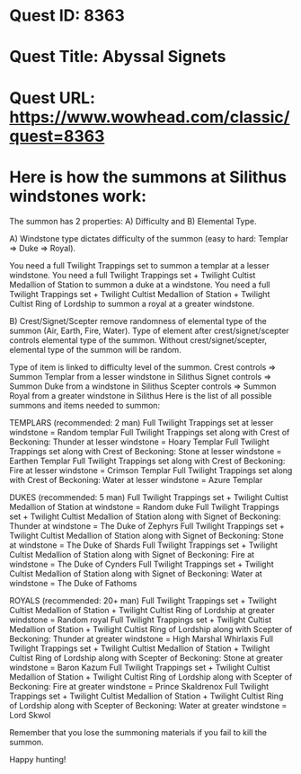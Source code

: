# Quest ID: 8363
# Quest Title: Abyssal Signets
# Quest URL: https://www.wowhead.com/classic/quest=8363
# Here is how the summons at Silithus windstones work:

The summon has 2 properties: A) Difficulty and B) Elemental Type.

A) Windstone type dictates difficulty of the summon (easy to hard: Templar => Duke => Royal).

You need a full Twilight Trappings set to summon a templar at a lesser windstone.
You need a full Twilight Trappings set +  Twilight Cultist Medallion of Station to summon a duke at a windstone.
You need a full Twilight Trappings set +  Twilight Cultist Medallion of Station +  Twilight Cultist Ring of Lordship to summon a royal at a greater windstone.

B) Crest/Signet/Scepter remove randomness of elemental type of the summon (Air, Earth, Fire, Water). Type of element after crest/signet/scepter controls elemental type of the summon. Without crest/signet/scepter, elemental type of the summon will be random.

Type of item is linked to difficulty level of the summon.
Crest controls => Summon Templar from a lesser windstone in Silithus
Signet controls => Summon Duke from a windstone in Silithus
Scepter controls => Summon Royal from a greater windstone in Silithus
Here is the list of all possible summons and items needed to summon:

TEMPLARS (recommended: 2 man)
Full Twilight Trappings set at lesser windstone = Random templar
Full Twilight Trappings set along with  Crest of Beckoning: Thunder at lesser windstone = Hoary Templar
Full Twilight Trappings set along with  Crest of Beckoning: Stone at lesser windstone = Earthen Templar
Full Twilight Trappings set along with  Crest of Beckoning: Fire at lesser windstone = Crimson Templar
Full Twilight Trappings set along with  Crest of Beckoning: Water at lesser windstone = Azure Templar

DUKES (recommended: 5 man)
Full Twilight Trappings set +  Twilight Cultist Medallion of Station at windstone = Random duke
Full Twilight Trappings set +  Twilight Cultist Medallion of Station along with  Signet of Beckoning: Thunder at windstone = The Duke of Zephyrs
Full Twilight Trappings set +  Twilight Cultist Medallion of Station along with  Signet of Beckoning: Stone at windstone = The Duke of Shards
Full Twilight Trappings set +  Twilight Cultist Medallion of Station along with  Signet of Beckoning: Fire at windstone = The Duke of Cynders
Full Twilight Trappings set +  Twilight Cultist Medallion of Station along with  Signet of Beckoning: Water at windstone = The Duke of Fathoms

ROYALS (recommended: 20+ man)
Full Twilight Trappings set +  Twilight Cultist Medallion of Station +  Twilight Cultist Ring of Lordship at greater windstone = Random royal
Full Twilight Trappings set +  Twilight Cultist Medallion of Station +  Twilight Cultist Ring of Lordship along with  Scepter of Beckoning: Thunder at greater windstone = High Marshal Whirlaxis
Full Twilight Trappings set +  Twilight Cultist Medallion of Station +  Twilight Cultist Ring of Lordship along with  Scepter of Beckoning: Stone at greater windstone = Baron Kazum
Full Twilight Trappings set +  Twilight Cultist Medallion of Station +  Twilight Cultist Ring of Lordship along with  Scepter of Beckoning: Fire at greater windstone = Prince Skaldrenox
Full Twilight Trappings set +  Twilight Cultist Medallion of Station +  Twilight Cultist Ring of Lordship along with  Scepter of Beckoning: Water at greater windstone = Lord Skwol



Remember that you lose the summoning materials if you fail to kill the summon.

Happy hunting!